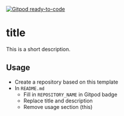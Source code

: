 [![Gitpod ready-to-code](https://img.shields.io/badge/Gitpod-ready--to--code-908a85?logo=gitpod)](https://gitpod.io/#https://github.com/nodes-app/REPOSITORY_NAME)

# title

This is a short description.

## Usage

* Create a repository based on this template
* In `README.md`
  * Fill in `REPOSITORY_NAME` in Gitpod badge
  * Replace title and description
  * Remove usage section (this)
